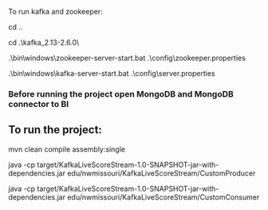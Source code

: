 To run kafka and zookeeper: 

cd ..

cd .\kafka_2.13-2.6.0\


.\bin\windows\zookeeper-server-start.bat  .\config\zookeeper.properties

.\bin\windows\kafka-server-start.bat  .\config\server.properties

### Before running the project open MongoDB and MongoDB connector to BI
## To run the project: 

mvn clean compile assembly:single

java -cp target/KafkaLiveScoreStream-1.0-SNAPSHOT-jar-with-dependencies.jar edu/nwmissouri/KafkaLiveScoreStream/CustomProducer

java -cp target/KafkaLiveScoreStream-1.0-SNAPSHOT-jar-with-dependencies.jar edu/nwmissouri/KafkaLiveScoreStream/CustomConsumer

